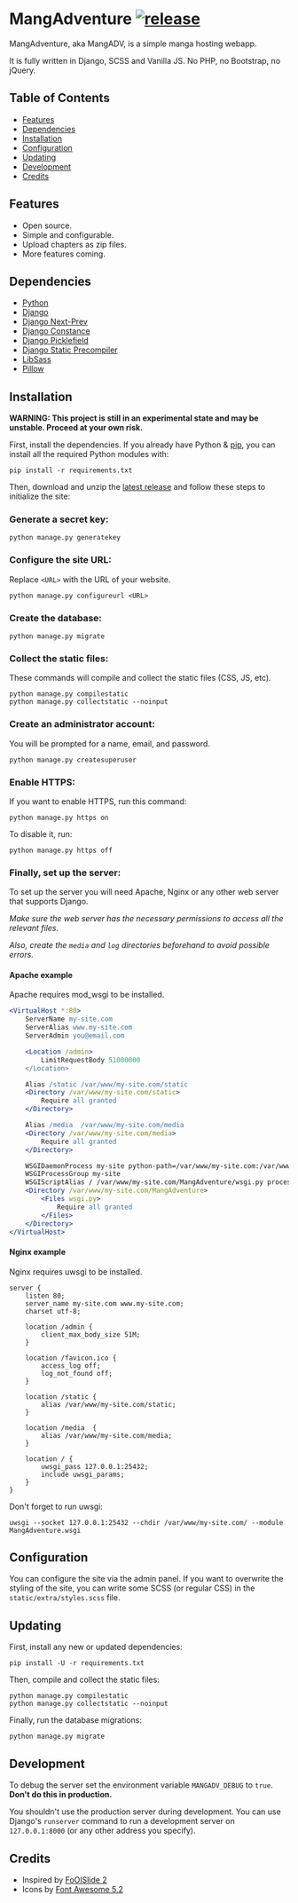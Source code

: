 # MangAdventure [![release](https://img.shields.io/github/release/evangelos-ch/MangAdventure/all.svg)](https://github.com/evangelos-ch/MangAdventure/releases/latest)

MangAdventure, aka MangADV, is a simple manga hosting webapp.

It is fully written in Django, SCSS and Vanilla JS. No PHP, no Bootstrap, no jQuery.

## Table of Contents

- [Features](#features)
- [Dependencies](#dependencies)
- [Installation](#installation)
- [Configuration](#configuration)
- [Updating](#updating)
- [Development](#development)
- [Credits](#credits)

## Features

- Open source.
- Simple and configurable.
- Upload chapters as zip files.
- More features coming.

## Dependencies

- [Python](https://www.python.org/downloads/)
- [Django](https://www.djangoproject.com/download/)
- [Django Next-Prev](https://pypi.org/project/django-next-prev/)
- [Django Constance](https://django-constance.readthedocs.io/en/latest/#installation)
- [Django Picklefield](https://pypi.org/project/django-picklefield/)
- [Django Static Precompiler](https://django-static-precompiler.readthedocs.io/en/stable/installation.html)
- [LibSass](https://sass.github.io/libsass-python/#install)
- [Pillow](https://pillow.readthedocs.io/en/latest/installation.html#basic-installation)

## Installation

**WARNING: This project is still in an experimental state and may be unstable. Proceed at your own risk.**

First, install the dependencies. If you already have Python & [pip](https://pip.pypa.io/en/stable/installing/), you can install all the required Python modules with:

```shell
pip install -r requirements.txt
```

Then, download and unzip the [latest release](https://github.com/evangelos-ch/MangAdventure/releases/latest) and follow these steps to initialize the site:

### Generate a secret key:

```shell
python manage.py generatekey
```

### Configure the site URL:

Replace `<URL>` with the URL of your website.

```shell
python manage.py configureurl <URL>
```

### Create the database:

```shell
python manage.py migrate
```

### Collect the static files:

These commands will compile and collect the static files (CSS, JS, etc).

```shell
python manage.py compilestatic
python manage.py collectstatic --noinput
```

### Create an administrator account:

You will be prompted for a name, email, and password.

```shell
python manage.py createsuperuser
```

### Enable HTTPS:

If you want to enable HTTPS, run this command:

```shell
python manage.py https on
```

To disable it, run:

```shell
python manage.py https off
```

### Finally, set up the server:

To set up the server you will need Apache, Nginx or any other web server that supports Django.

*Make sure the web server has the necessary permissions to access all the relevant files.*

*Also, create the `media` and `log` directories beforehand to avoid possible errors.*

#### Apache example

Apache requires mod_wsgi to be installed.

```apache
<VirtualHost *:80>
    ServerName my-site.com
    ServerAlias www.my-site.com
    ServerAdmin you@email.com

    <Location /admin>
        LimitRequestBody 51000000
    </Location>

    Alias /static /var/www/my-site.com/static
    <Directory /var/www/my-site.com/static>
        Require all granted
    </Directory>

    Alias /media  /var/www/my-site.com/media
    <Directory /var/www/my-site.com/media>
        Require all granted
    </Directory>

    WSGIDaemonProcess my-site python-path=/var/www/my-site.com:/var/www/my-site.com/.venv/lib/python3.6/site-packages
    WSGIProcessGroup my-site
    WSGIScriptAlias / /var/www/my-site.com/MangAdventure/wsgi.py process-group=my-site
    <Directory /var/www/my-site.com/MangAdventure>
        <Files wsgi.py>
            Require all granted
        </Files>
    </Directory>
</VirtualHost>
```

#### Nginx example

Nginx requires uwsgi to be installed.

```nginx
server {
    listen 80;
    server_name my-site.com www.my-site.com;
    charset utf-8;

    location /admin {
        client_max_body_size 51M;
    }

    location /favicon.ico {
        access_log off;
        log_not_found off;
    }

    location /static {
        alias /var/www/my-site.com/static;
    }

    location /media  {
        alias /var/www/my-site.com/media;
    }

    location / {
        uwsgi_pass 127.0.0.1:25432;
        include uwsgi_params;
    }
}
```

Don't forget to run uwsgi:

```shell
uwsgi --socket 127.0.0.1:25432 --chdir /var/www/my-site.com/ --module MangAdventure.wsgi
```

## Configuration

You can configure the site via the admin panel. If you want to overwrite the styling of the site, you can write some SCSS (or regular CSS) in the `static/extra/styles.scss` file.

## Updating

First, install any new or updated dependencies:

```shell
pip install -U -r requirements.txt
```

Then, compile and collect the static files:

```shell
python manage.py compilestatic
python manage.py collectstatic --noinput
```

Finally, run the database migrations:
```shell
python manage.py migrate
```

## Development

To debug the server set the environment variable `MANGADV_DEBUG` to `true`. **Don't do this in production.**

You shouldn't use the production server during development. You can use Django's `runserver` command to run a development server on `127.0.0.1:8000` (or any other address you specify).

## Credits

- Inspired by [FoOlSlide 2](https://github.com/chocolatkey/FoOlSlide2)
- Icons by [Font Awesome 5.2](https://fontawesome.com)

